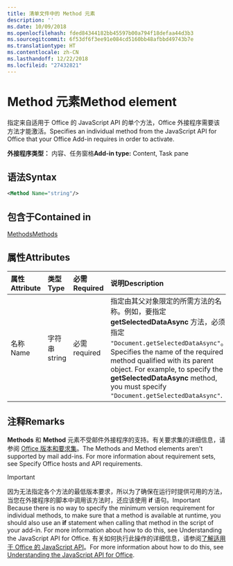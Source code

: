 ```yaml
---
title: 清单文件中的 Method 元素
description: ''
ms.date: 10/09/2018
ms.openlocfilehash: fded84344182bb45597b00a794f18defaa44d3b3
ms.sourcegitcommit: 6f53df6f3ee91e084cd5160bb48afbbd49743b7e
ms.translationtype: HT
ms.contentlocale: zh-CN
ms.lasthandoff: 12/22/2018
ms.locfileid: "27432821"
---
```

# <a name="method-element"></a><span data-ttu-id="f9bb4-102">Method 元素</span><span class="sxs-lookup"><span data-stu-id="f9bb4-102">Method element</span></span>

<span data-ttu-id="f9bb4-103">指定来自适用于 Office 的 JavaScript API 的单个方法，Office 外接程序需要该方法才能激活。</span><span class="sxs-lookup"><span data-stu-id="f9bb4-103">Specifies an individual method from the JavaScript API for Office that your Office Add-in requires in order to activate.</span></span>

<span data-ttu-id="f9bb4-104">**外接程序类型：** 内容、任务窗格</span><span class="sxs-lookup"><span data-stu-id="f9bb4-104">**Add-in type:** Content, Task pane</span></span>

## <a name="syntax"></a><span data-ttu-id="f9bb4-105">语法</span><span class="sxs-lookup"><span data-stu-id="f9bb4-105">Syntax</span></span>

```XML
<Method Name="string"/>
```

## <a name="contained-in"></a><span data-ttu-id="f9bb4-106">包含于</span><span class="sxs-lookup"><span data-stu-id="f9bb4-106">Contained in</span></span>

[<span data-ttu-id="f9bb4-107">Methods</span><span class="sxs-lookup"><span data-stu-id="f9bb4-107">Methods</span></span>](methods.md)

## <a name="attributes"></a><span data-ttu-id="f9bb4-108">属性</span><span class="sxs-lookup"><span data-stu-id="f9bb4-108">Attributes</span></span>

|<span data-ttu-id="f9bb4-109">**属性**</span><span class="sxs-lookup"><span data-stu-id="f9bb4-109">**Attribute**</span></span>|<span data-ttu-id="f9bb4-110">**类型**</span><span class="sxs-lookup"><span data-stu-id="f9bb4-110">**Type**</span></span>|<span data-ttu-id="f9bb4-111">**必需**</span><span class="sxs-lookup"><span data-stu-id="f9bb4-111">**Required**</span></span>|<span data-ttu-id="f9bb4-112">**说明**</span><span class="sxs-lookup"><span data-stu-id="f9bb4-112">**Description**</span></span>|
|:-----|:-----|:-----|:-----|
|<span data-ttu-id="f9bb4-113">名称</span><span class="sxs-lookup"><span data-stu-id="f9bb4-113">Name</span></span>|<span data-ttu-id="f9bb4-114">字符串</span><span class="sxs-lookup"><span data-stu-id="f9bb4-114">string</span></span>|<span data-ttu-id="f9bb4-115">必需</span><span class="sxs-lookup"><span data-stu-id="f9bb4-115">required</span></span>|<span data-ttu-id="f9bb4-p101">指定由其父对象限定的所需方法的名称。例如，要指定 **getSelectedDataAsync** 方法，必须指定 `"Document.getSelectedDataAsync"`。</span><span class="sxs-lookup"><span data-stu-id="f9bb4-p101">Specifies the name of the required method qualified with its parent object. For example, to specify the  **getSelectedDataAsync** method, you must specify `"Document.getSelectedDataAsync"`.</span></span>|

## <a name="remarks"></a><span data-ttu-id="f9bb4-118">注释</span><span class="sxs-lookup"><span data-stu-id="f9bb4-118">Remarks</span></span>

<span data-ttu-id="f9bb4-119">**Methods** 和 **Method** 元素不受邮件外接程序的支持。有关要求集的详细信息，请参阅 [Office 版本和要求集](https://docs.microsoft.com/office/dev/add-ins/develop/office-versions-and-requirement-sets)。</span><span class="sxs-lookup"><span data-stu-id="f9bb4-119">The  Methods and Method elements aren't supported by mail add-ins. For more information about requirement sets, see Specify Office hosts and API requirements.</span></span>

> [!IMPORTANT] 
> <span data-ttu-id="f9bb4-120">因为无法指定各个方法的最低版本要求，所以为了确保在运行时提供可用的方法，当您在外接程序的脚本中调用该方法时，还应该使用 **if** 语句。</span><span class="sxs-lookup"><span data-stu-id="f9bb4-120">Important  Because there is no way to specify the minimum version requirement for individual methods, to make sure that a method is available at runtime, you should also use an  **if** statement when calling that method in the script of your add-in. For more information about how to do this, see Understanding the JavaScript API for Office.</span></span> <span data-ttu-id="f9bb4-121">有关如何执行此操作的详细信息，请参阅[了解适用于 Office 的 JavaScript API](https://docs.microsoft.com/office/dev/add-ins/develop/understanding-the-javascript-api-for-office)。</span><span class="sxs-lookup"><span data-stu-id="f9bb4-121">For more information about how to do this, see [Understanding the JavaScript API for Office](https://docs.microsoft.com/office/dev/add-ins/develop/understanding-the-javascript-api-for-office).</span></span>

